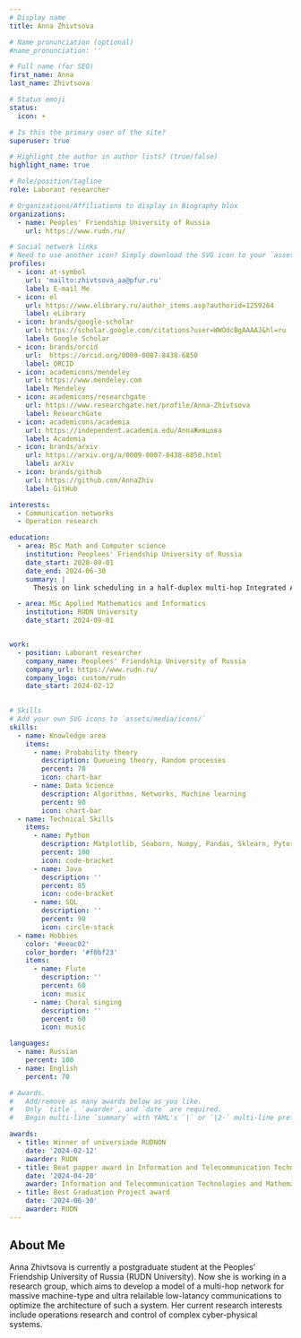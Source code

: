 ```yaml
---
# Display name
title: Anna Zhivtsova

# Name pronunciation (optional)
#name_pronunciation: '' 

# Full name (for SEO)
first_name: Anna
last_name: Zhivtsova

# Status emoji
status:
  icon: ☀️

# Is this the primary user of the site?
superuser: true

# Highlight the author in author lists? (true/false)
highlight_name: true

# Role/position/tagline
role: Laborant researcher

# Organizations/Affiliations to display in Biography blox
organizations:
  - name: Peoples' Friendship University of Russia
    url: https://www.rudn.ru/

# Social network links
# Need to use another icon? Simply download the SVG icon to your `assets/media/icons/` folder.
profiles:
  - icon: at-symbol
    url: 'mailto:zhivtsova_aa@pfur.ru'
    label: E-mail Me
  - icon: el
    url: https://www.elibrary.ru/author_items.asp?authorid=1259264
    label: eLibrary
  - icon: brands/google-scholar
    url: https://scholar.google.com/citations?user=WWOdcBgAAAAJ&hl=ru
    label: Google Scholar
  - icon: brands/orcid
    url:  https://orcid.org/0009-0007-8438-6850
    label: ORCID
  - icon: academicons/mendeley
    url: https://www.mendeley.com
    label: Mendeley
  - icon: academicons/researchgate
    url: https://www.researchgate.net/profile/Anna-Zhivtsova 
    label: ResearchGate
  - icon: academicons/academia
    url: https://independent.academia.edu/AnnaЖивцова
    label: Academia
  - icon: brands/arxiv
    url: https://arxiv.org/a/0009-0007-8438-6850.html
    label: arXiv
  - icon: brands/github
    url: https://github.com/AnnaZhiv
    label: GitHub

interests:
  - Communication networks
  - Operation research

education:
  - area: BSc Math and Computer science
    institution: Peoplees' Friendship University of Russia
    date_start: 2020-09-01
    date_end: 2024-06-30
    summary: |
      Thesis on link scheduling in a half-duplex multi-hop Integrated Access and Backhaul 5G/6G systems

  - area: MSc Applied Mathematics and Informatics
    institution: RUDN University
    date_start: 2024-09-01


work:
  - position: Laborant researcher
    company_name: Peoplees' Friendship University of Russia
    company_url: https://www.rudn.ru/
    company_logo: custom/rudn
    date_start: 2024-02-12

  
# Skills
# Add your own SVG icons to `assets/media/icons/`
skills:
  - name: Knowledge area
    items:
      - name: Probability theory
        description: Queueing theory, Random processes 
        percent: 70
        icon: chart-bar
      - name: Data Science
        description: Algorithms, Networks, Machine learning
        percent: 90
        icon: chart-bar
  - name: Technical Skills
    items:
      - name: Python
        description: Matplotlib, Seaborn, Numpy, Pandas, Sklearn, Pytorch
        percent: 100
        icon: code-bracket
      - name: Java
        description: ''
        percent: 85
        icon: code-bracket
      - name: SQL
        description: ''
        percent: 90
        icon: circle-stack
  - name: Hobbies
    color: '#eeac02'
    color_border: '#f0bf23'
    items:
      - name: Flute
        description: ''
        percent: 60
        icon: music
      - name: Choral singing
        description: ''
        percent: 60
        icon: music

languages:
  - name: Russian
    percent: 100
  - name: English
    percent: 70

# Awards.
#   Add/remove as many awards below as you like.
#   Only `title`, `awarder`, and `date` are required.
#   Begin multi-line `summary` with YAML's `|` or `|2-` multi-line prefix and indent 2 spaces below.

awards:
  - title: Winner of universiade RUDNON
    date: '2024-02-12'
    awarder: RUDN
  - title: Beat papper award in Information and Telecommunication Technologies and Mathematical Modeling of High-Tech Systems (ITTMM) 2024 conference 
    date: '2024-04-20'
    awarder: Information and Telecommunication Technologies and Mathematical Modeling of High-Tech Systems 2024
  - title: Best Graduation Project award
    date: '2024-06-30'
    awarder: RUDN
---
```


## About Me

Anna Zhivtsova is currently a postgraduate student at the Peoples’ Friendship University of Russia (RUDN University). Now she is  working in a research group, which aims to develop a model of a multi-hop network for massive machine-type  and ultra relailable low-latancy communications to optimize the architecture of such a system. Her current research interests include operations research and control of complex cyber-physical systems.